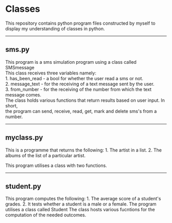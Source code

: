 # Classes
This repository contains python program files constructed by myself to display my understanding of classes in python.

------
sms.py 
------
This program is a sms simulation program using a class called SMSmessage<br/>
This class receives three variables namely:</br>
    1. has_been_read - a bool for whether the user read a sms or not.<br/>
    2. message_text - for the receiving of a text message sent by the user.<br/>
    3. from_number - for the receiving of the number from which the text message comes.<br/>
The class holds various functions that return results based on user input. In short,<br/>
the program can send, receive, read, get, mark and delete sms's from a number.<br/>

----------
myclass.py
----------
This is a programme that returns the following:
    1. The artist in a list.
    2. The albums of the list of a particular artist.

This program utilises a class with two functions.

----------
student.py
----------
This program computes the following:
    1. The average score of a student's grades.
    2. It tests whether a student is a male or a female.
The program utilises a class called Student
The class hosts various fucntions for the computation of the needed outcomes.


